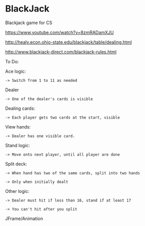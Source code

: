 # BlackJack
Blackjack game for CS

https://www.youtube.com/watch?v=8zmRADamXJU

http://healy.econ.ohio-state.edu/blackjack/table/dealing.html 

http://www.blackjack-direct.com/blackjack-rules.html

To Do:

  Ace logic:
    
    -> Switch from 1 to 11 as needed
    
  Dealer
  
    -> One of the dealer's cards is visible
    
  Dealing cards:
  
    -> Each player gets two cards at the start, visible
    
  View hands:
  
    -> Dealer has one visible card.
    
  Stand logic:
  
    -> Move onto next player, until all player are done
    
  Split deck:
  
    -> When hand has two of the same cards, split into two hands
    
    -> Only when initially dealt
    
  Other logic:
  
    -> Dealer must hit if less than 16, stand if at least 17
    
    -> You can't hit after you split
    
  JFrame/Animation
    
  
